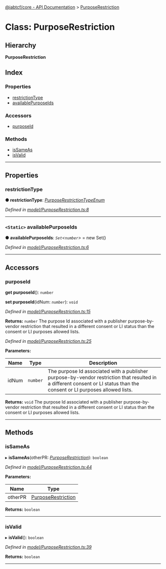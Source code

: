 [@iabtcf/core - API Documentation](../README.md) > [PurposeRestriction](../classes/purposerestriction.md)

# Class: PurposeRestriction

## Hierarchy

**PurposeRestriction**

## Index

### Properties

* [restrictionType](purposerestriction.md#restrictiontype)
* [availablePurposeIds](purposerestriction.md#availablepurposeids)

### Accessors

* [purposeId](purposerestriction.md#purposeid)

### Methods

* [isSameAs](purposerestriction.md#issameas)
* [isValid](purposerestriction.md#isvalid)

---

## Properties

<a id="restrictiontype"></a>

###  restrictionType

**● restrictionType**: *[PurposeRestrictionTypeEnum](../enums/purposerestrictiontypeenum.md)*

*Defined in [model/PurposeRestriction.ts:8](https://github.com/chrispaterson/iabtcf-es/blob/4d845e2/modules/core/src/model/PurposeRestriction.ts#L8)*

___
<a id="availablepurposeids"></a>

### `<Static>` availablePurposeIds

**● availablePurposeIds**: *`Set`<`number`>* =  new Set()

*Defined in [model/PurposeRestriction.ts:6](https://github.com/chrispaterson/iabtcf-es/blob/4d845e2/modules/core/src/model/PurposeRestriction.ts#L6)*

___

## Accessors

<a id="purposeid"></a>

###  purposeId

**get purposeId**(): `number`

**set purposeId**(idNum: *`number`*): `void`

*Defined in [model/PurposeRestriction.ts:15](https://github.com/chrispaterson/iabtcf-es/blob/4d845e2/modules/core/src/model/PurposeRestriction.ts#L15)*

**Returns:** `number`
The purpose Id associated with a publisher purpose-by-vendor restriction that resulted in a different consent or LI status than the consent or LI purposes allowed lists.

*Defined in [model/PurposeRestriction.ts:25](https://github.com/chrispaterson/iabtcf-es/blob/4d845e2/modules/core/src/model/PurposeRestriction.ts#L25)*

**Parameters:**

| Name | Type | Description |
| ------ | ------ | ------ |
| idNum | `number` |  The purpose Id associated with a publisher purpose-by-vendor restriction that resulted in a different consent or LI status than the consent or LI purposes allowed lists. |

**Returns:** `void`
The purpose Id associated with a publisher purpose-by-vendor restriction that resulted in a different consent or LI status than the consent or LI purposes allowed lists.

___

## Methods

<a id="issameas"></a>

###  isSameAs

▸ **isSameAs**(otherPR: *[PurposeRestriction](purposerestriction.md)*): `boolean`

*Defined in [model/PurposeRestriction.ts:44](https://github.com/chrispaterson/iabtcf-es/blob/4d845e2/modules/core/src/model/PurposeRestriction.ts#L44)*

**Parameters:**

| Name | Type |
| ------ | ------ |
| otherPR | [PurposeRestriction](purposerestriction.md) |

**Returns:** `boolean`

___
<a id="isvalid"></a>

###  isValid

▸ **isValid**(): `boolean`

*Defined in [model/PurposeRestriction.ts:39](https://github.com/chrispaterson/iabtcf-es/blob/4d845e2/modules/core/src/model/PurposeRestriction.ts#L39)*

**Returns:** `boolean`

___

